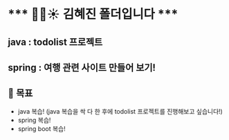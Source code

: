 # *** 🚀🍀☀️ 김혜진 폴더입니다 ***

## java : todolist 프로젝트
## spring : 여행 관련 사이트 만들어 보기! 

## 💫 목표 ##
- java 복습! (java 복습을 싹 다 한 후에 todolist 프로젝트를 진행해보고 싶습니다!)
- spring 복습!
- spring boot 복습!